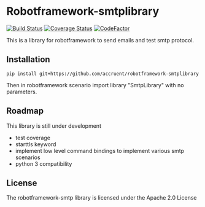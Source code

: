 # Robotframework-smtplibrary
[![Build Status](https://travis-ci.org/Accruent/robotframework-smtplibrary.svg?branch=master)](https://travis-ci.org/Accruent/robotframework-smtplibrary)
[![Coverage Status](https://coveralls.io/repos/github/Accruent/robotframework-smtplibrary/badge.svg?branch=master)](https://coveralls.io/github/Accruent/robotframework-smtplibrary?branch=master)
[![CodeFactor](https://www.codefactor.io/repository/github/accruent/robotframework-smtplibrary/badge)](https://www.codefactor.io/repository/github/accruent/robotframework-smtplibrary)

This is a library for robotframework to send emails and test smtp protocol.

## Installation

    pip install git+https://github.com/accruent/robotframework-smtplibrary

Then in robotframework scenario import library "SmtpLibrary" with no parameters.

## Roadmap

This library is still under development

+ test coverage
+ starttls keyword
+ implement low level command bindings to implement various smtp scenarios
+ python 3 compatibility

## License

The robotframework-smtp library is licensed under the Apache 2.0 License
